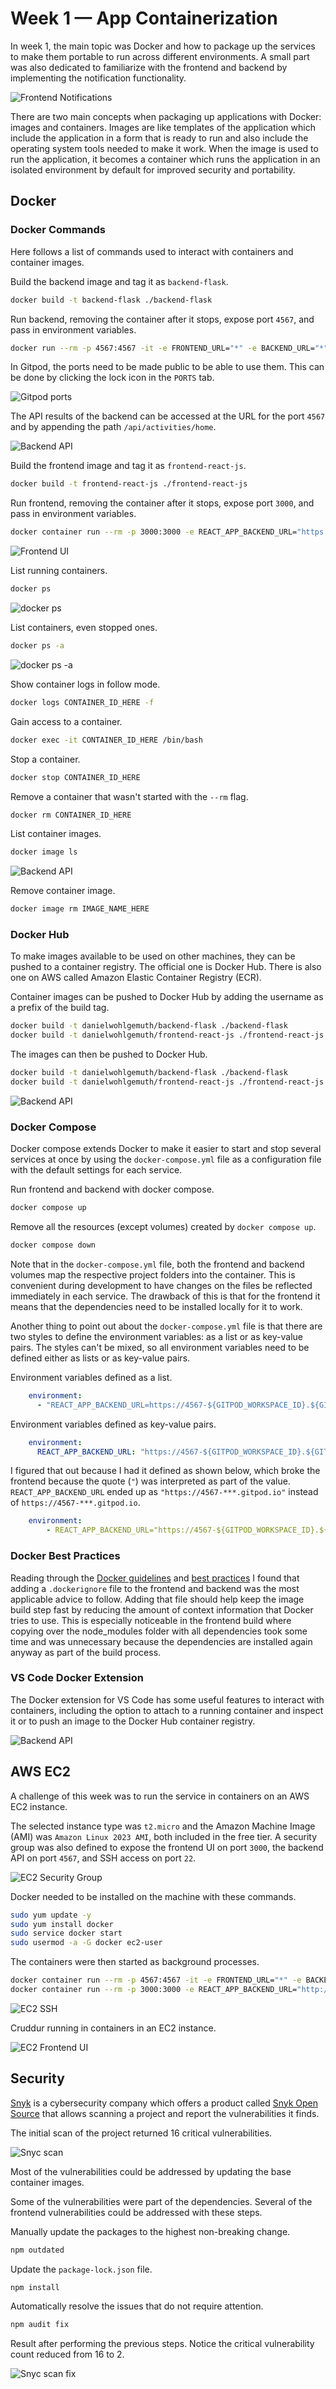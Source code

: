 # Week 1 — App Containerization

In week 1, the main topic was Docker and how to package up the services to make them portable to run across different environments. A small part was also dedicated to familiarize with the frontend and backend by implementing the notification functionality.

![Frontend Notifications](/journal/assets/week1/frontend-notifications.png)

There are two main concepts when packaging up applications with Docker: images and containers.
Images are like templates of the application which include the application in a form that is ready to run and also include the operating system tools needed to make it work.
When the image is used to run the application, it becomes a container which runs the application in an isolated environment by default for improved security and portability.

## Docker

### Docker Commands

Here follows a list of commands used to interact with containers and container images.

Build the backend image and tag it as `backend-flask`.
```bash
docker build -t backend-flask ./backend-flask
```

Run backend, removing the container after it stops, expose port `4567`, and pass in environment variables.
```bash
docker run --rm -p 4567:4567 -it -e FRONTEND_URL="*" -e BACKEND_URL="*" backend-flask
```

In Gitpod, the ports need to be made public to be able to use them. This can be done by clicking the lock icon in the `PORTS` tab.

![Gitpod ports](/journal/assets/week1/gitpod-ports.png)

The API results of the backend can be accessed at the URL for the port `4567` and by appending the path `/api/activities/home`.

![Backend API](/journal/assets/week1/backend-api.png)

Build the frontend image and tag it as `frontend-react-js`.
```bash
docker build -t frontend-react-js ./frontend-react-js
```

Run frontend, removing the container after it stops, expose port `3000`, and pass in environment variables.
```bash
docker container run --rm -p 3000:3000 -e REACT_APP_BACKEND_URL="https://4567-${GITPOD_WORKSPACE_ID}.${GITPOD_WORKSPACE_CLUSTER_HOST}" -it frontend-react-js
```

![Frontend UI](/journal/assets/week1/frontend-ui.png)

List running containers.
```bash
docker ps
```

![docker ps](/journal/assets/week1/docker-ps.png)

List containers, even stopped ones.
```bash
docker ps -a
```

![docker ps -a](/journal/assets/week1/docker-ps-a.png)

Show container logs in follow mode.
```bash
docker logs CONTAINER_ID_HERE -f
```

Gain access to a container.
```bash
docker exec -it CONTAINER_ID_HERE /bin/bash
```

Stop a container.
```bash
docker stop CONTAINER_ID_HERE
```

Remove a container that wasn't started with the `--rm` flag.
```bash
docker rm CONTAINER_ID_HERE
```

List container images.
```bash
docker image ls
```

![Backend API](/journal/assets/week1/docker-image-ls.png)

Remove container image.
```bash
docker image rm IMAGE_NAME_HERE
```

### Docker Hub

To make images available to be used on other machines, they can be pushed to a container registry. The official one is Docker Hub. There is also one on AWS called Amazon Elastic Container Registry (ECR).

Container images can be pushed to Docker Hub by adding the username as a prefix of the build tag. 
```bash
docker build -t danielwohlgemuth/backend-flask ./backend-flask
docker build -t danielwohlgemuth/frontend-react-js ./frontend-react-js
```

The images can then be pushed to Docker Hub.
```bash
docker build -t danielwohlgemuth/backend-flask ./backend-flask
docker build -t danielwohlgemuth/frontend-react-js ./frontend-react-js
```

![Backend API](/journal/assets/week1/docker-hub.png)

### Docker Compose

Docker compose extends Docker to make it easier to start and stop several services at once by using the `docker-compose.yml` file as a configuration file with the default settings for each service.

Run frontend and backend with docker compose.
```bash
docker compose up
```

Remove all the resources (except volumes) created by `docker compose up`.
```bash
docker compose down
```

Note that in the `docker-compose.yml` file, both the frontend and backend volumes map the respective project folders into the container. This is convenient during development to have changes on the files be reflected immediately in each service. The drawback of this is that for the frontend it means that the dependencies need to be installed locally for it to work.

Another thing to point out about the `docker-compose.yml` file is that there are two styles to define the environment variables: as a list or as key-value pairs. The styles can't be mixed, so all environment variables need to be defined either as lists or as key-value pairs.

Environment variables defined as a list.
```yaml 
    environment:
      - "REACT_APP_BACKEND_URL=https://4567-${GITPOD_WORKSPACE_ID}.${GITPOD_WORKSPACE_CLUSTER_HOST}"
```

Environment variables defined as key-value pairs.
```yaml
    environment:
      REACT_APP_BACKEND_URL: "https://4567-${GITPOD_WORKSPACE_ID}.${GITPOD_WORKSPACE_CLUSTER_HOST}"
```

I figured that out because I had it defined as shown below, which broke the frontend because the quote (`"`) was interpreted as part of the value. `REACT_APP_BACKEND_URL` ended up as `"https://4567-***.gitpod.io"` instead of `https://4567-***.gitpod.io`.
```yaml
    environment:
        - REACT_APP_BACKEND_URL="https://4567-${GITPOD_WORKSPACE_ID}.${GITPOD_WORKSPACE_CLUSTER_HOST}"
```

### Docker Best Practices

Reading through the [Docker guidelines](https://docs.docker.com/develop/develop-images/guidelines/) and [best practices](https://docs.docker.com/develop/develop-images/instructions/) I found that adding a `.dockerignore` file to the frontend and backend was the most applicable advice to follow. Adding that file should help keep the image build step fast by reducing the amount of context information that Docker tries to use. This is especially noticeable in the frontend build where copying over the node_modules folder with all dependencies took some time and was unnecessary because the dependencies are installed again anyway as part of the build process.

### VS Code Docker Extension

The Docker extension for VS Code has some useful features to interact with containers, including the option to attach to a running container and inspect it or to push an image to the Docker Hub container registry.

![Backend API](/journal/assets/week1/docker-postgres-attach-shell.png)

## AWS EC2

A challenge of this week was to run the service in containers on an AWS EC2 instance.

The selected instance type was `t2.micro` and the Amazon Machine Image (AMI) was `Amazon Linux 2023 AMI`, both included in the free tier. A security group was also defined to expose the frontend UI on port `3000`, the backend API on port `4567`, and SSH access on port `22`.

![EC2 Security Group](/journal/assets/week1/ec2-security-group.png)

Docker needed to be installed on the machine with these commands.
```bash
sudo yum update -y
sudo yum install docker
sudo service docker start
sudo usermod -a -G docker ec2-user
```

The containers were then started as background processes.
```bash
docker container run --rm -p 4567:4567 -it -e FRONTEND_URL="*" -e BACKEND_URL="*" -d danielwohlgemuth/backend-flask
docker container run --rm -p 3000:3000 -e REACT_APP_BACKEND_URL="http://ec2-***.compute-1.amazonaws.com:4567" -it -d danielwohlgemuth/frontend-react-js
```

![EC2 SSH](/journal/assets/week1/ec2-ssh.png)

Cruddur running in containers in an EC2 instance.

![EC2 Frontend UI](/journal/assets/week1/ec2-frontend-ui.png)

## Security

[Snyk](https://snyk.io/) is a cybersecurity company which offers a product called [Snyk Open Source](https://snyk.io/product/open-source-security-management/) that allows scanning a project and report the vulnerabilities it finds.

The initial scan of the project returned 16 critical vulnerabilities.

![Snyc scan](/journal/assets/week1/snyc-scan.png)

Most of the vulnerabilities could be addressed by updating the base container images.

Some of the vulnerabilities were part of the dependencies. Several of the frontend vulnerabilities could be addressed with these steps.

Manually update the packages to the highest non-breaking change.
```bash
npm outdated
```

Update the `package-lock.json` file.
```bash
npm install
```

Automatically resolve the issues that do not require attention.
```bash
npm audit fix
```

Result after performing the previous steps. Notice the critical vulnerability count reduced from 16 to 2.

![Snyc scan fix](/journal/assets/week1/snyc-scan-fix.png)
